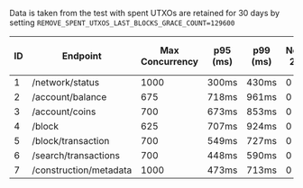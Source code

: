 Data is taken from the test with spent UTXOs are retained for 30 days by setting `REMOVE_SPENT_UTXOS_LAST_BLOCKS_GRACE_COUNT=129600`

| ID | Endpoint                | Max Concurrency  | p95 (ms)  | p99 (ms)  | Non-2xx  | Error Rate (%)   | Reqs/sec  |
|----|-------------------------|------------------|-----------|-----------|----------|------------------|-----------|
| 1  | /network/status         | 1000             | 300ms     | 430ms     | 0        | 0.00%            | 8673.16   |
| 2  | /account/balance        | 675              | 718ms     | 961ms     | 0        | 0.00%            | 2038.31   |
| 3  | /account/coins          | 700              | 673ms     | 853ms     | 0        | 0.00%            | 2039.88   |
| 4  | /block                  | 625              | 707ms     | 924ms     | 0        | 0.00%            | 1764.33   |
| 5  | /block/transaction      | 700              | 549ms     | 727ms     | 0        | 0.00%            | 2439.62   |
| 6  | /search/transactions    | 700              | 448ms     | 590ms     | 0        | 0.00%            | 3009.91   |
| 7  | /construction/metadata  | 1000             | 473ms     | 713ms     | 0        | 0.00%            | 9783.88   |

